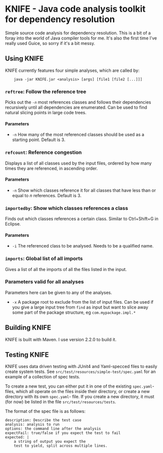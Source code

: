 KNIFE - Java code analysis toolkit for dependency resolution
=================================================================================================
Simple source code analysis for dependency resolution. This is a bit of a foray into the world of
Java compiler tools for me. It's also the first time I've really used Guice, so sorry if it's a
bit messy.

Using KNIFE
-------------------------------------------------------------------------------------------------
KNIFE currently features four simple analyses, which are called by:

        java -jar KNIFE.jar <analysis> [args] [file1 [file2 [...]]]

### `reftree`: Follow the reference tree
Picks out the _`-n`_ most references classes and follows their dependencies recursively until
all dependencies are enumerated. Can be used to find natural slicing points in large code trees.

#### Parameters
 * `-n` How many of the most referenced classes should be used as a starting point.
  Default is 3. 

### `refcount`: Reference congestion
Displays a list of all classes used by the input files, ordered by how many times they are 
referenced, in ascending order.

#### Parameters
 * `-n` Show which classes reference it for all classes that have less than or equal to
   _n_ references. Default is 3.
    
### `importedby`: Show which classes references a class
Finds out which classes references a certain class. Similar to Ctrl+Shift+G in Eclipse.

#### Parameters
 * `-i` The referenced class to be analysed. Needs to be a qualified name.

### `imports`: Global list of all imports
Gives a list of all the imports of all the files listed in the input.

### Parameters valid for all analyses
Parameters here can be given to any of the analyses.

 * `-x` A package root to exclude from the list of input files. Can be used if you give a
  large input tree from `find` as input but want to slice away some part of the package
  structure, eg `com.mypackage.impl.*`

Building KNIFE
--------------
KNIFE is built with Maven. I use version 2.2.0 to build it.

Testing KNIFE
-------------
KNIFE uses data driven testing with JUnit4 and Yaml-specced files to easily create system tests.
See `src/test/resources/simple-test/spec.yaml` for an example of a collection of spec tests.

To create a new test, you can either put it in one of the existing `spec.yaml`-files, which all
operate on the files inside their directory, or create a new directory with its own `spec.yaml`-
file. If you create a new directory, it must (for now) be listed in the file 
`src/test/resources/tests`.

The format of the spec file is as follows:

    description: Describe the test case
    analysis: analysis to run
    options: the command line after the analysis
    expectFail: true/false if you expect the test to fail
    expected: |
        a string of output you expect the
        test to yield, split across multiple lines.
        
